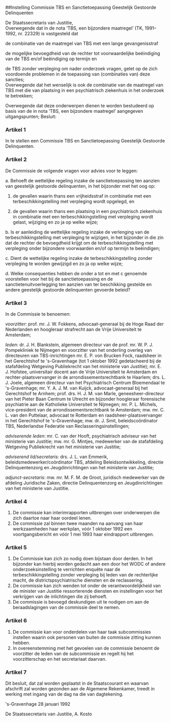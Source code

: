 <meta http-equiv='Content-Type' content='text/html; charset=utf-8' />

##Instelling Commissie TBS en Sanctietoepassing Geestelijk Gestoorde Delinquenten

De Staatssecretaris van Justitie,  
Overwegende dat in de nota ‘TBS, een bijzondere maatregel’ (TK, 1991–1992, nr. 22329) is vastgesteld dat

de combinatie van de maatregel van TBS met een lange gevangenisstraf  

de mogelijke bevoegdheid van de rechter tot voorwaardelijke beëindiging van de TBS en/of beëindiging op termijn en  

de TBS zonder verpleging om nader onderzoek vragen, gelet op de zich voordoende problemen in de toepassing van (combinaties van) deze sancties;   
Overwegende dat het wenselijk is ook de combinatie van de maatregel van TBS met die van plaatsing in een psychiatrisch ziekenhuis in het onderzoek te betrekken;

Overwegende dat deze onderwerpen dienen te worden bestudeerd op basis van de in nota ‘TBS, een bijzondere maatregel’ aangegeven uitgangspunten;
Besluit:    

### Artikel  1  

In te stellen een Commissie TBS en Sanctietoepassing Geestelijk Gestoorde Delinquenten. 

### Artikel  2  

De Commissie de volgende vragen voor advies voor te leggen: 

a. Behoeft de wettelijke regeling inzake de sanctietoepassing ten aanzien van geestelijk gestoorde delinquenten, in het bijzonder met het oog op:  

1. de gevallen waarin thans een vrijheidsstraf in combinatie met een terbeschikkingstelling met verpleging wordt opgelegd, en 

2. de gevallen waarin thans een plaatsing in een psychiatrisch ziekenhuis in combinatie met een terbeschikkingstelling met verpleging wordt gelast, wijziging en zo ja op welke wijze;  

b. Is er aanleiding de wettelijke regeling inzake de verlenging van de terbeschikkingstelling met verpleging te wijzigen, in het bijzonder in die zin dat de rechter de bevoegdheid krijgt om de terbeschikkingstelling met verpleging onder bijzondere voorwaarden en/of op termijn te beëindigen; 

c. Dient de wettelijke regeling inzake de terbeschikkingstelling zonder verpleging te worden gewijzigd en zo ja op welke wijze; 

d. Welke consequenties hebben de onder a tot en met c genoemde voorstellen voor het bij de sanctietoepassing en de sanctietenuitvoerlegging ten aanzien van ter beschikking gestelde en andere geestelijk gestoorde delinquenten gevoerde beleid?  

### Artikel  3  

In de Commissie te benoemen: 

*voorzitter:* prof. mr. J. W. Fokkens, advocaat-generaal bij de Hoge Raad der Nederlanden en hoogleraar strafrecht aan de Vrije Universiteit te Amsterdam;  

*leden*: dr. J. H. Blankstein, algemeen directeur van de prof. mr. W. P. J. Pompekliniek te Nijmegen en voorzitter van het onderling overleg van directeuren van TBS-inrichtingen mr. E. P. von Brucken Fock, raadsheer in het Gerechtshof te 's-Gravenhage (tot 1 oktober 1992 gedetacheerd bij de stafafdeling Wetgeving Publiekrecht van het ministerie van Justitie); mr. E. J. Hofstee, universitair docent aan de Vrije Universiteit te Amsterdam en rechter-plaatsvervanger in de arrondissementsrechtbank te Haarlem; drs. L. J. Joele, algemeen directeur van het Psychiatrisch Centrum Bloemendaal te 's-Gravenhage; mr. Y. A. J. M. van Kuijck, advocaat-generaal bij het Gerechtshof te Arnhem; prof. drs. H. J. M. van Marle, geneesheer-directeur van het Pieter Baan Centrum te Utrecht en bijzonder hoogleraar forensische psychiatrie aan de Katholieke Universiteit te Nijmegen; mr. P. L. Michels, vice-president van de arrondissementsrechtbank te Amsterdam; mw. mr. C. L. van den Puttelaar, advocaat te Rotterdam en raadsheer-plaatsvervanger in het Gerechtshof te 's-Gravenhage; mw. dr. J. Smit, beleidscoördinator TBS, Nederlandse Federatie van Reclasseringsinstellingen;  

*adviserende leden:* mr. C. van der Hooft, psychiatrisch adviseur van het ministerie van Justitie; mw. mr. G. Mintjes, medewerker van de stafafdeling Wetgeving Publiekrecht van het ministerie van Justitie;  

*adviserend lid/secretaris:* drs. J. L. van Emmerik, beleidsmedewerker/coördinator TBS, afdeling Beleidsontwikkeling, directie Delinquentenzorg en Jeugdinrichtingen van het ministerie van Justitie;  

*adjunct-secretaris*: mw. mr. M. F. M. de Groot, juridisch medewerker van de afdeling Juridische Zaken, directie Delinquentenzorg en Jeugdinrichtingen van het ministerie van Justitie.   

### Artikel  4  

1.  De commissie kan interimrapporten uitbrengen over onderwerpen die zich daartoe naar haar oordeel lenen.   
2.  De commissie zal binnen twee maanden na aanvang van haar werkzaamheden haar werkplan, vóór 1 oktober 1992 een voortgangsbericht en vóór 1 mei 1993 haar eindrapport uitbrengen.  

### Artikel  5  

1.  De Commissie kan zich zo nodig doen bijstaan door derden. In het bijzonder kan hierbij worden gedacht aan een door het WODC of andere onderzoeksinstelling te verrichten enquête naar de terbeschikkingstelling zonder verpleging bij leden van de rechterlijke macht, de districtspsychiatrische diensten en de reclassering.   
2.  De commissie kan zich wenden tot onder de verantwoordelijkheid van de minister van Justitie ressorterende diensten en instellingen voor het verkrijgen van de inlichtingen die zij behoeft.   
3.  De commissie is bevoegd deskundigen uit te nodigen om aan de beraadslagingen van de commissie deel te nemen.  

### Artikel  6  

1.  De commissie kan voor onderdelen van haar taak subcommissies instellen waarin ook personen van buiten de commissie zitting kunnen hebben.   
2.  In overeenstemming met het gevoelen van de commissie benoemt de voorzitter de leden van de subcommissie en regelt hij het voorzitterschap en het secretariaat daarvan.  

### Artikel  7  

Dit besluit, dat zal worden geplaatst in de Staatscourant en waarvan afschrift zal worden gezonden aan de Algemene Rekenkamer, treedt in werking met ingang van de dag na die van dagtekening. 

's-Gravenhage 
28 januari 1992    

De 
Staatssecretaris van Justitie, 
A. Kosto      

